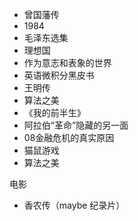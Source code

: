 + 曾国藩传
+ 1984
+ 毛泽东选集
+ 理想国
+ 作为意志和表象的世界
+ 英语微积分黑皮书
+ 王明传
+ 算法之美
+ 《我的前半生》
+ 阿拉伯“革命”隐藏的另一面
+ 08金融危机的真实原因
+ 猫鼠游戏
+ 算法之美















电影

+ 香农传（maybe 纪录片）
